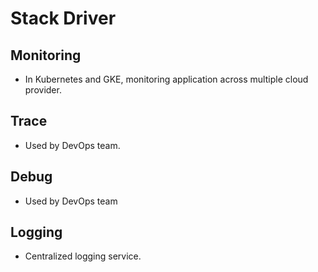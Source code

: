 # Stack Driver

## Monitoring

- In Kubernetes and GKE, monitoring application across multiple cloud provider.

## Trace

- Used by DevOps team.

## Debug

- Used by DevOps team

## Logging

- Centralized logging service.
